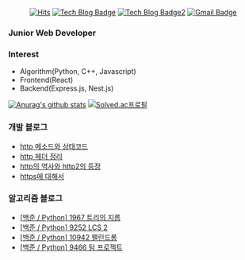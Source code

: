 

<div align=center>
  
[![Hits](https://hits.seeyoufarm.com/api/count/incr/badge.svg?url=https%3A%2F%2Fgithub.com%2FKyun2da)](https://hits.seeyoufarm.com)
[![Tech Blog Badge](http://img.shields.io/badge/-Kyun2da%20blog-blueviolet?style=flat-square&logo=Gatsby&link=https://kyun2da.dev/)](https://kyun2da.dev/)
[![Tech Blog Badge2](http://img.shields.io/badge/-Algorithm%20blog-blue?style=flat-square&logo=Jekyll&link=https://kyun2da.github.io/)](https://kyun2da.github.io/) 
[![Gmail Badge](https://img.shields.io/badge/-Gmail-d14836?style=flat-square&logo=Gmail&logoColor=white&link=mailto:kyun2da@gmail.com)](mailto:kyun2dot@gmail.com)

</div>

### Junior Web Developer

### Interest
- Algorithm(Python, C++, Javascript)
- Frontend(React)
- Backend(Express.js, Nest.js)

<div>
  
[![Anurag's github stats](https://github-readme-stats.vercel.app/api?username=Kyun2da&theme=radical&show_icons=true)](https://github.com/anuraghazra/github-readme-stats)
[![Solved.ac프로필](http://mazassumnida.wtf/api/v2/generate_badge?boj=kyun2da)](https://solved.ac/kyun2da)
</div>

### 개발 블로그
<!-- BLOG-POST-LIST:START -->
- [http 메소드와 상태코드](https://kyun2da.dev/CS/http-메소드와-상태코드/)
- [http 헤더 정리](https://kyun2da.dev/CS/http-헤더-정리/)
- [http의 역사와 http2의 등장](https://kyun2da.dev/CS/http의-역사와-http2의-등장/)
- [https에 대해서](https://kyun2da.dev/CS/https에-대해서/)
<!-- BLOG-POST-LIST:END -->

### 알고리즘 블로그
<!-- BLOG:START -->
- [[백준 / Python] 1967 트리의 지름](https://Kyun2da.github.io/2021/05/04/tree's_diameter/)
- [[백준 / Python] 9252 LCS 2](https://Kyun2da.github.io/2021/05/03/lcs2/)
- [[백준 / Python] 10942 팰린드롬](https://Kyun2da.github.io/2021/04/30/palindrome/)
- [[백준 / Python] 9466 텀 프로젝트](https://Kyun2da.github.io/2021/04/29/termProject/)
<!-- BLOG:END -->
